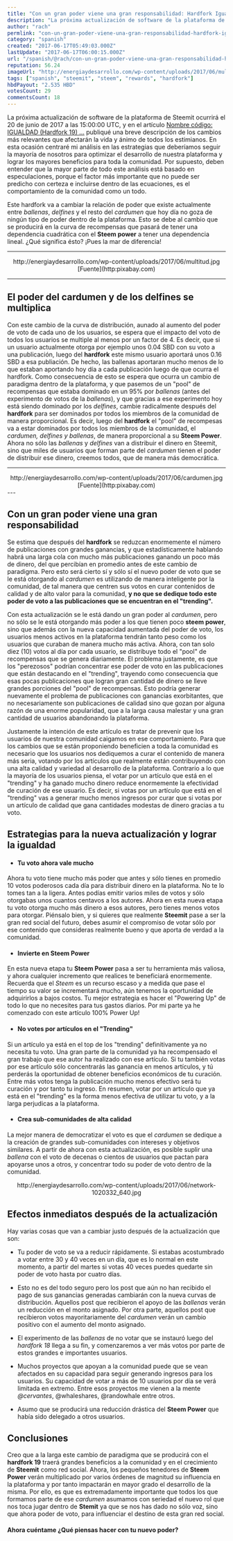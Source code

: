 ```yaml
---
title: "Con un gran poder viene una gran responsabilidad: Hardfork Igualdad"
description: "La próxima actualización de software de la plataforma de Steemit ocurrirá el 20 de junio de 2017 a las 15:00:00 UTC, y en el artículo [Nombre código: ..."
author: "rach"
permlink: "con-un-gran-poder-viene-una-gran-responsabilidad-hardfork-igualdad"
category: "spanish"
created: "2017-06-17T05:49:03.000Z"
lastUpdate: "2017-06-17T06:00:15.000Z"
url: "/spanish/@rach/con-un-gran-poder-viene-una-gran-responsabilidad-hardfork-igualdad"
reputation: 56.24
imageUrl: "http://energiaydesarrollo.com/wp-content/uploads/2017/06/multitud.jpg"
tags: ["spanish", "steemit", "steem", "rewards", "hardfork"]
hbdPayout: "2.535 HBD"
votesCount: 29
commentsCount: 18
---
```


La próxima actualización de software de la plataforma de Steemit ocurrirá el 20 de junio de 2017 a las 15:00:00 UTC, y en el artículo [Nombre código: IGUALDAD (Hardfork 19) ...](https://steemit.com/spanish/@rach/nombre-codigo-igualdad-hardfork-19-una-nueva-etapa-en-steemit) publiqué una breve descripción de los cambios más relevantes que afectarán la vida y ánimo de todos los estimianos. En esta ocasión centraré mi análisis en las estrategias que deberíamos seguir la mayoría de nosotros para optimizar el desarrollo de nuestra plataforma y lograr los mayores beneficios para toda la comunidad. Por supuesto, deben entender que la mayor parte de todo este análisis está basado en especulaciones, porque el factor más importante que no puede ser predicho con certeza e incluirse dentro de las ecuaciones, es el comportamiento de la comunidad como un todo. 

Este hardfork va a cambiar la relación de poder que existe actualmente entre *ballenas*, *delfines* y el resto del *cardumen* que hoy día no goza de ningún tipo de poder dentro de la plataforma. Esto se debe al cambio que se producirá en la curva de recompensas que pasará de tener una dependencia cuadrática con el **Steem power** a tener una dependencia lineal. ¿Qué significa ésto? ¡Pues la mar de diferencia!

---

<center>http://energiaydesarrollo.com/wp-content/uploads/2017/06/multitud.jpg</center>
<center>[Fuente](http:pixabay.com)</center>

---

## El poder del cardumen y de los delfines se multiplica

Con este cambio de la curva de distribución, aunado al aumento del poder de voto de cada uno de los usuarios, se espera que el impacto del voto de todos los usuarios se multiple al menos por un factor de 4. Es decir, que si un usuario actualmente otorga por ejemplo unos 0.04 SBD con su voto a una publicación, luego del **hardfork** este mismo usuario aportará unos 0.16 SBD a esa publiación. De hecho, las ballenas aportaran mucho menos de lo que estaban aportando hoy día a cada publicación luego de que ocurra el hardfork.
Como consecuencia de esto se espera que ocurra un cambio de paradigma dentro de la plataforma, y que pasemos de un "pool" de recompensas que estaba dominado en un 95% por *ballenas* (antes del experimento de votos de la *ballenas*),  y que gracias a ese experimento hoy está siendo dominado por los *delfines*, cambie radicalmente después del **hardfork** para ser dominados por todos los miembros de la comunidad de manera proporcional. 
Es decir, luego del **hardfork** el "pool" de recompesas va a estar dominados por todos los miembros de la comunidad, el *cardumen, delfines y ballenas*, de manera proporcional a su **Steem Power**. Ahora no sólo las *ballenas* y *delfines* van a distribuir el dinero en Steemit, sino que miles de usuarios que forman parte del *cardumen* tienen el poder de distribuir ese dinero, creemos todos, que de manera más democrática.

---
<center>http://energiaydesarrollo.com/wp-content/uploads/2017/06/cardumen.jpg</center>
<center>[Fuente](http:pixabay.com)</center>
---

##  Con un gran poder viene una gran responsabilidad

Se estima que después del **hardfork** se reduzcan enormemente el número de publicaciones con grandes ganancias, y que estadísticamente hablando habrá una larga cola con mucho más publicaciones ganando un poco más de dinero, del que percibían en promedio antes de este cambio de paradigma. Pero esto será cierto sí y sólo sí el nuevo poder de voto que se le está otorgando al *cardumen* es utilizando de manera inteligente por la comunidad, de tal manera que centren sus votos en curar contenidos de calidad y de alto valor para la comunidad, **y no que se dedique todo este poder de voto a las publicaciones que se encuentran en el "trending".**

Con esta actualización se le está dando un gran poder al *cardumen*, pero no sólo se le está otorgando más poder a los que tienen  poco **steem power**, sino que además con la nueva capacidad aumentada del poder de voto, los usuarios menos activos en la plataforma tendrán tanto peso como los usuarios que curaban de manera mucho más activa. Ahora, con tan solo diez (10) votos al día por cada usuario, se distribuye todo el "pool" de recompensas que se genera diariamente. El problema justamente, es que los "perezosos" podrían concentrar ese poder de voto en las publicaciones que están destacando en el "trending", trayendo como consecuencia que esas pocas publicaciones que logran gran cantidad de dinero se lleve grandes porciones del "pool" de recompensas.   Esto podría generar nuevamente el problema de publicaciones con ganancias exorbitantes, que no necesariamente son publicaciones de calidad sino que gozan por alguna razón de una enorme popularidad, que a la larga causa malestar y una gran cantidad de usuarios abandonando la plataforma. 

Justamente la intención de este artículo es tratar de prevenir que los usuarios de nuestra comunidad caigamos en ese comportamiento. Para que los cambios que se están proponiendo beneficien a toda la comunidad es necesario que los usuarios nos dediquemos a curar el contenido de manera más seria, votando por los artículos que realmente están contribuyendo con una alta calidad y variedad al desarrollo de la plataforma. Contrario a lo que la mayoría de los usuarios piensa, el votar por un artículo que está en el "trending" y ha ganado mucho dinero reduce enormemente la efectividad de curación de ese usuario. Es decir, si votas por un artículo que está en el "trending" vas a generar mucho menos ingresos por curar que si votas por un artículo de calidad que gana cantidades modestas de dinero gracias a tu voto.

## Estrategias para la nueva actualización y lograr la igualdad

- #### Tu voto ahora vale mucho
Ahora tu voto tiene mucho más poder que antes y sólo tienes en promedio 10 votos poderosos cada día para distribuir dinero en la plataforma. No te lo tomes tan a la ligera. Antes podías emitir varios miles de votos y sólo otorgabas unos cuantos centavos a los autores. Ahora en esta nueva etapa tu voto otorga mucho más dinero a esos autores, pero tienes menos votos para otorgar. Piénsalo bien, y si quieres que realmente **Steemit** pase a ser la gran red social del futuro, debes asumir el compromiso de votar sólo por ese contenido que consideras realmente bueno y que aporta de verdad a la comunidad.

- #### Invierte en **Steem Power**
En esta nueva etapa tu **Steem Power** pasa a ser tu herramienta más valiosa, y ahora cualquier incremento que realices te beneficiará enormemente. Recuerda que el *Steem* es un recurso escaso y a medida que pase el tiempo su valor se incrementará mucho, aún tenemos la oportunidad de adquirirlos a bajos costos. Tu mejor estrategia es hacer el "Powering Up"  de todo lo que no necesites para tus gastos diarios. Por mi parte ya he comenzado con este artículo 100% Power Up!
- #### No votes por artículos en el "Trending"
Si un artículo ya está en el top de los "trending" definitivamente ya no necesita tu voto. Una gran parte de la comunidad ya ha recompensado el gran trabajo que ese autor ha realizado con ese artículo. Si tu también votas por ese artículo sólo concentrarás las ganancia en menos artículos, y tú perderás la oportunidad de obtener beneficios económicos de tu curación. Entre más votos tenga la publicación mucho menos efectivo será tu curación y por tanto tu ingreso. En resumen, votar por un artículo que ya está en el "trending" es la forma menos efectiva de utilizar tu voto, y a la larga perjudicas a la plataforma. 
- #### Crea sub-comunidades de alta calidad
La mejor manera de democratizar el voto es que el *cardumen* se dedique a la creación de grandes sub-comunidades con intereses y objetivos similares. A partir de ahora con esta actualización,  es posible suplir una *ballena* con el voto de decenas o  cientos de usuarios que pactan para apoyarse unos a otros,  y concentrar todo su poder de voto dentro de la comunidad. 

<center>http://energiaydesarrollo.com/wp-content/uploads/2017/06/network-1020332_640.jpg</center>

## Efectos inmediatos después de la actualización
Hay varias cosas que van a cambiar justo después de la actualización que son:
- Tu poder de voto se va a reducir rápidamente. Si estabas acostumbrado a votar entre 30 y 40 veces en un día, que es lo normal en este momento, a partir del martes si votas 40 veces puedes quedarte sin poder de voto hasta por cuatro días.

- Esto no es del todo seguro pero los post que aún no han recibido el pago de sus ganancias generadas cambiarán con la nueva curvas de distribución. Aquellos post que recibieron el apoyo de las *ballenas* verán un reducción en el monto asignado. Por otra parte, aquellos post que recibieron votos mayoritariamente del *cardumen* verán un cambio positivo con el aumento del monto asignado.

- El experimento de las *ballenas* de no votar que se instauró luego del *hardfork 18* llega a su fin, y comenzaremos a ver más votos por parte de estos grandes e importantes usuarios.

- Muchos proyectos que apoyan a la comunidad puede que se vean afectados en su capacidad para seguir generando ingresos para los usuarios. Su capacidad de votar a más de 10 usuarios por día se verá limitada en extremo. Entre esos proyectos me vienen a la mente *@cervantes*, @whaleshares, @randowhale entre otros.

- Asumo que se producirá una reducción drástica del **Steem Power** que había sido delegado a otros usuarios. 

## Conclusiones
Creo que a la larga este cambio de paradigma que se producirá con el **hardfork 19** traerá grandes beneficios a la comunidad y en el crecimiento de **Steemit** como red social. Ahora, los pequeños tenedores de **Steem Power** verán multiplicado por varios órdenes de magnitud su influencia en la plataforma y por tanto impactarán en mayor grado el desarrollo de la misma. Por ello, es que es extremadamente importante que todos los que formamos parte de ese *cardumen* asumamos con seriedad el nuevo rol que nos toca jugar dentro de **Stemit** ya que se nos has dado no sólo voz, sino que ahora poder de voto, para influenciar el destino de esta gran red social.

#### Ahora cuéntame ¿Qué piensas hacer con tu nuevo poder?